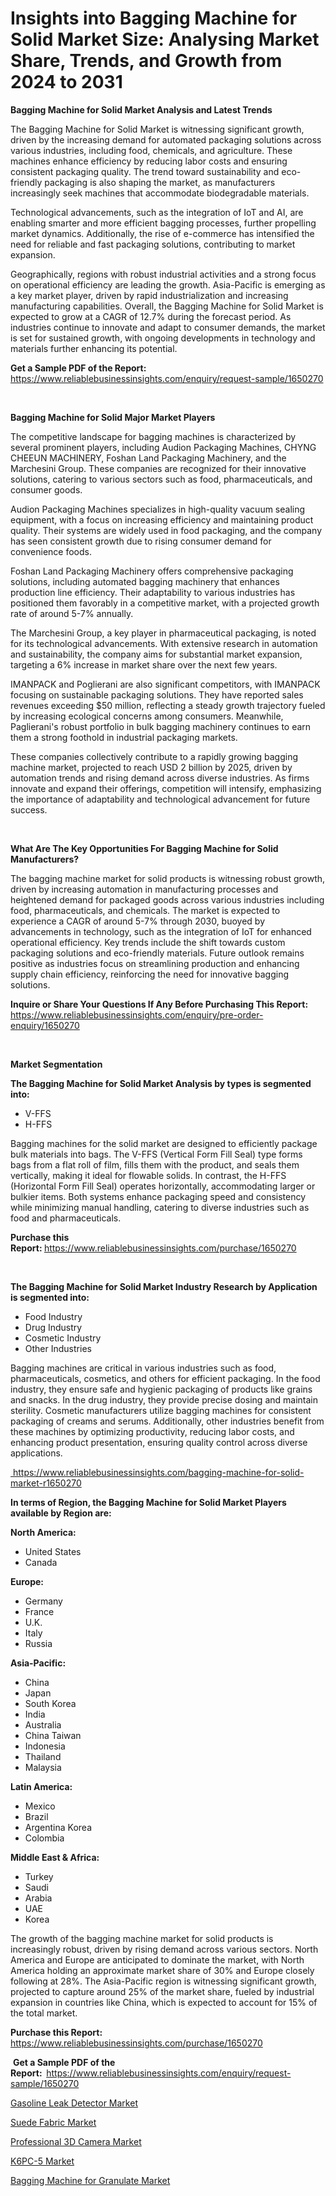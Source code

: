 <p><h1>Insights into Bagging Machine for Solid Market Size: Analysing Market Share, Trends, and Growth from 2024 to 2031</h1></p><p><strong>Bagging Machine for Solid Market Analysis and Latest Trends</strong></p>
<p><p>The Bagging Machine for Solid Market is witnessing significant growth, driven by the increasing demand for automated packaging solutions across various industries, including food, chemicals, and agriculture. These machines enhance efficiency by reducing labor costs and ensuring consistent packaging quality. The trend toward sustainability and eco-friendly packaging is also shaping the market, as manufacturers increasingly seek machines that accommodate biodegradable materials.</p><p>Technological advancements, such as the integration of IoT and AI, are enabling smarter and more efficient bagging processes, further propelling market dynamics. Additionally, the rise of e-commerce has intensified the need for reliable and fast packaging solutions, contributing to market expansion.</p><p>Geographically, regions with robust industrial activities and a strong focus on operational efficiency are leading the growth. Asia-Pacific is emerging as a key market player, driven by rapid industrialization and increasing manufacturing capabilities. Overall, the Bagging Machine for Solid Market is expected to grow at a CAGR of 12.7% during the forecast period. As industries continue to innovate and adapt to consumer demands, the market is set for sustained growth, with ongoing developments in technology and materials further enhancing its potential.</p></p>
<p><strong>Get a Sample PDF of the Report:&nbsp;</strong> <a href="https://www.reliablebusinessinsights.com/enquiry/request-sample/1650270?utm_campaign=48&utm_medium=2&utm_source=Github&utm_content=ia&utm_term=26092024&utm_id=bagging-machine-for-solid">https://www.reliablebusinessinsights.com/enquiry/request-sample/1650270</a></p>
<p>&nbsp;</p>
<p><strong>Bagging Machine for Solid Major Market Players</strong></p>
<p><p>The competitive landscape for bagging machines is characterized by several prominent players, including Audion Packaging Machines, CHYNG CHEEUN MACHINERY, Foshan Land Packaging Machinery, and the Marchesini Group. These companies are recognized for their innovative solutions, catering to various sectors such as food, pharmaceuticals, and consumer goods.</p><p>Audion Packaging Machines specializes in high-quality vacuum sealing equipment, with a focus on increasing efficiency and maintaining product quality. Their systems are widely used in food packaging, and the company has seen consistent growth due to rising consumer demand for convenience foods.</p><p>Foshan Land Packaging Machinery offers comprehensive packaging solutions, including automated bagging machinery that enhances production line efficiency. Their adaptability to various industries has positioned them favorably in a competitive market, with a projected growth rate of around 5-7% annually.</p><p>The Marchesini Group, a key player in pharmaceutical packaging, is noted for its technological advancements. With extensive research in automation and sustainability, the company aims for substantial market expansion, targeting a 6% increase in market share over the next few years.</p><p>IMANPACK and Poglierani are also significant competitors, with IMANPACK focusing on sustainable packaging solutions. They have reported sales revenues exceeding $50 million, reflecting a steady growth trajectory fueled by increasing ecological concerns among consumers. Meanwhile, Paglierani's robust portfolio in bulk bagging machinery continues to earn them a strong foothold in industrial packaging markets.</p><p>These companies collectively contribute to a rapidly growing bagging machine market, projected to reach USD 2 billion by 2025, driven by automation trends and rising demand across diverse industries. As firms innovate and expand their offerings, competition will intensify, emphasizing the importance of adaptability and technological advancement for future success.</p></p>
<p>&nbsp;</p>
<p><strong>What Are The Key Opportunities For Bagging Machine for Solid Manufacturers?</strong></p>
<p><p>The bagging machine market for solid products is witnessing robust growth, driven by increasing automation in manufacturing processes and heightened demand for packaged goods across various industries including food, pharmaceuticals, and chemicals. The market is expected to experience a CAGR of around 5-7% through 2030, buoyed by advancements in technology, such as the integration of IoT for enhanced operational efficiency. Key trends include the shift towards custom packaging solutions and eco-friendly materials. Future outlook remains positive as industries focus on streamlining production and enhancing supply chain efficiency, reinforcing the need for innovative bagging solutions.</p></p>
<p><strong>Inquire or Share Your Questions If Any Before Purchasing This Report:</strong> <a href="https://www.reliablebusinessinsights.com/enquiry/pre-order-enquiry/1650270?utm_campaign=48&utm_medium=2&utm_source=Github&utm_content=ia&utm_term=26092024&utm_id=bagging-machine-for-solid">https://www.reliablebusinessinsights.com/enquiry/pre-order-enquiry/1650270</a></p>
<p>&nbsp;</p>
<p><strong>Market Segmentation</strong></p>
<p><strong>The Bagging Machine for Solid Market Analysis by types is segmented into:</strong></p>
<p><ul><li>V-FFS</li><li>H-FFS</li></ul></p>
<p><p>Bagging machines for the solid market are designed to efficiently package bulk materials into bags. The V-FFS (Vertical Form Fill Seal) type forms bags from a flat roll of film, fills them with the product, and seals them vertically, making it ideal for flowable solids. In contrast, the H-FFS (Horizontal Form Fill Seal) operates horizontally, accommodating larger or bulkier items. Both systems enhance packaging speed and consistency while minimizing manual handling, catering to diverse industries such as food and pharmaceuticals.</p></p>
<p><strong>Purchase this Report:&nbsp;</strong><a href="https://www.reliablebusinessinsights.com/purchase/1650270?utm_campaign=48&utm_medium=2&utm_source=Github&utm_content=ia&utm_term=26092024&utm_id=bagging-machine-for-solid">https://www.reliablebusinessinsights.com/purchase/1650270</a></p>
<p>&nbsp;</p>
<p><strong>The Bagging Machine for Solid Market Industry Research by Application is segmented into:</strong></p>
<p><ul><li>Food Industry</li><li>Drug Industry</li><li>Cosmetic Industry</li><li>Other Industries</li></ul></p>
<p><p>Bagging machines are critical in various industries such as food, pharmaceuticals, cosmetics, and others for efficient packaging. In the food industry, they ensure safe and hygienic packaging of products like grains and snacks. In the drug industry, they provide precise dosing and maintain sterility. Cosmetic manufacturers utilize bagging machines for consistent packaging of creams and serums. Additionally, other industries benefit from these machines by optimizing productivity, reducing labor costs, and enhancing product presentation, ensuring quality control across diverse applications.</p></p>
<p><a href="https://www.reliablebusinessinsights.com/bagging-machine-for-solid-market-r1650270?utm_campaign=48&utm_medium=2&utm_source=Github&utm_content=ia&utm_term=26092024&utm_id=bagging-machine-for-solid">&nbsp;https://www.reliablebusinessinsights.com/bagging-machine-for-solid-market-r1650270</a></p>
<p><strong>In terms of Region, the Bagging Machine for Solid Market Players available by Region are:</strong></p>
<p>
    <p> <strong> North America: </strong>
        <ul>
            <li>United States</li>
            <li>Canada</li>
        </ul>
        </p> 
    <p> <strong> Europe: </strong>
        <ul>
            <li>Germany</li>
            <li>France</li>
            <li>U.K.</li>
            <li>Italy</li>
            <li>Russia</li>
        </ul>
        </p> 
    <p> <strong> Asia-Pacific: </strong>
        <ul>
            <li>China</li>
            <li>Japan</li>
            <li>South Korea</li>
            <li>India</li>
            <li>Australia</li>
            <li>China Taiwan</li>
            <li>Indonesia</li>
            <li>Thailand</li>
            <li>Malaysia</li>
        </ul>
        </p> 
    <p> <strong> Latin America: </strong>
        <ul>
            <li>Mexico</li>
            <li>Brazil</li>
            <li>Argentina Korea</li>
            <li>Colombia</li>
        </ul>
        </p> 
    <p> <strong> Middle East & Africa: </strong>
        <ul>
            <li>Turkey</li>
            <li>Saudi</li>
            <li>Arabia</li>
            <li>UAE</li>
            <li>Korea</li>
        </ul>
    </p>
    </p>
<p><p>The growth of the bagging machine market for solid products is increasingly robust, driven by rising demand across various sectors. North America and Europe are anticipated to dominate the market, with North America holding an approximate market share of 30% and Europe closely following at 28%. The Asia-Pacific region is witnessing significant growth, projected to capture around 25% of the market share, fueled by industrial expansion in countries like China, which is expected to account for 15% of the total market.</p></p>
<p><strong>Purchase this Report: </strong><a href="https://www.reliablebusinessinsights.com/purchase/1650270?utm_campaign=48&utm_medium=2&utm_source=Github&utm_content=ia&utm_term=26092024&utm_id=bagging-machine-for-solid">https://www.reliablebusinessinsights.com/purchase/1650270</a></p>
<p>&nbsp;<strong>Get a Sample PDF of the Report:&nbsp;&nbsp;</strong><a href="https://www.reliablebusinessinsights.com/enquiry/request-sample/1650270?utm_campaign=48&utm_medium=2&utm_source=Github&utm_content=ia&utm_term=26092024&utm_id=bagging-machine-for-solid">https://www.reliablebusinessinsights.com/enquiry/request-sample/1650270</a></p>
<p><strong></strong></p>
<p><p><a href="https://www.linkedin.com/pulse/gasoline-leak-detector-industry-analysis-report-its-market-lezzf?trackingId=4h6MJWaaRNmMYM5jg8BlQg%3D%3D&utm_campaign=48&utm_medium=2&utm_source=Github&utm_content=ia&utm_term=26092024&utm_id=bagging-machine-for-solid">Gasoline Leak Detector Market</a></p><p><a href="https://issuu.com/reportprime-2/docs/suede-fabric-market-size-2030.pptx_c40cedc4b994f0?utm_campaign=48&utm_medium=2&utm_source=Github&utm_content=ia&utm_term=26092024&utm_id=bagging-machine-for-solid">Suede Fabric Market</a></p><p><a href="https://issuu.com/reportprime-2/docs/professional-3d-camera-market-size-_61a683b8e604b7?utm_campaign=48&utm_medium=2&utm_source=Github&utm_content=ia&utm_term=26092024&utm_id=bagging-machine-for-solid">Professional 3D Camera Market</a></p><p><a href="https://github.com/kathiestrine5ty/Market-Research-Report-List-1/blob/main/k6pc-5-market.md?utm_campaign=48&utm_medium=2&utm_source=Github&utm_content=ia&utm_term=26092024&utm_id=bagging-machine-for-solid">K6PC-5 Market</a></p><p><a href="https://github.com/alesiasc0na/Market-Research-Report-List-1/blob/main/bagging-machine-for-granulate-market.md?utm_campaign=48&utm_medium=2&utm_source=Github&utm_content=ia&utm_term=26092024&utm_id=bagging-machine-for-solid">Bagging Machine for Granulate Market</a></p></p>